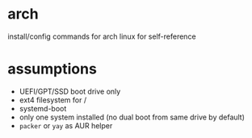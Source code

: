 # arch
install/config commands for arch linux for self-reference

# assumptions
- UEFI/GPT/SSD boot drive only
- ext4 filesystem for /
- systemd-boot
- only one system installed (no dual boot from same drive by default)
- `packer` or `yay` as AUR helper
